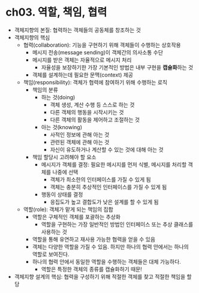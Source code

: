 # ch03. 역할, 책임, 협력

- 객체지향의 본질: 협력하는 객체들의 공동체를 창조하는 것
- 객체지향의 핵심
  - 협력(collaboration): 기능을 구현하기 위해 객체들이 수행하는 상호작용
    - 메시지 전송(message sending)이 객체간의 의사소통 수단
    - 메시지를 받은 객체는 자율적으로 메시지 처리
      - 자율성을 보장하기한 가장 기본적인 방법은 내부 구현을 **캡슐화**하는 것
    - 객체를 설계하는데 필요한 문맥(context) 제공
  - 책임(responsibility): 객체가 협력에 참여하기 위해 수행하는 로직
    - 책임의 분류
      - 하는 것(doing)
        - 객체 생성, 계산 수행 등 스스로 하는 것
        - 다른 객체의 행동을 시작시키는 것
        - 다른 객체의 활동을 제어하고 조절하는 것
      - 아는 것(knowing)
        - 사적인 정보에 관해 아는 것
        - 관련된 객체에 관해 아는 것
        - 자신이 유도하거나 계산할 수 있는 것에 대해 아는 것
    - 책임 할당시 고려해야 할 요소
      - 메시지가 객체를 결정: 필요한 메시지를 먼저 식별, 메시지를 처리할 객체를 나중에 선택
        - 객체가 최소한의 인터페이스를 가질 수 있게 됨
        - 객체는 충분히 추상적인 인터페이스를 가질 수 있게 됨
      - 행동이 상태를 결정
        - 응집도가 높고 결합도가 낮은 설계를 할 수 있게 됨
  - 역할(role): 객체가 맡게 되는 책임의 집합
    - 역할은 구체적인 객체를 포괄하는 추상화
      - 역할을 구현하는 가장 일반적인 방법인 인터페이스 또는 추상 클래스를 사용하는 것
    - 역할을 통해 유연하고 재사용 가능한 협력을 얻을 수 있음
    - 객체는 다양한 역할을 가질 수 있음. 하지만 하나의 협력 안에서는 하나의 역할로 보여진다.
    - 하나의 협력 안에서 동일한 역할을 수행하는 객체들은 대체 가능하다.
      - 역할은 특정한 객체의 종류를 캡슐화하기 때문!
- 객체지향 설계의 핵심: 협력을 구성하기 위해 적절한 객체를 찾고 적절한 책임을 할당
